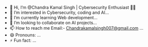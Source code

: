 - 👋 Hi, I’m @Chandra Kamal Singh | Cybersecurity Enthusiast 🧑‍💻
- 👀 I’m interested in Cybersecurity, coding and AI...
- 🌱 I’m currently learning Web development...
- 💞️ I’m looking to collaborate on AI projects...
- 📫 How to reach me Email:- Chandrakamalsingh007@gmail.com ...
- 😄 Pronouns: ...
- ⚡ Fun fact: ...

<!---
chandrakamalsingh007/chandrakamalsingh007 is a ✨ special ✨ repository because its `README.md` (this file) appears on your GitHub profile.
You can click the Preview link to take a look at your changes.
--->
